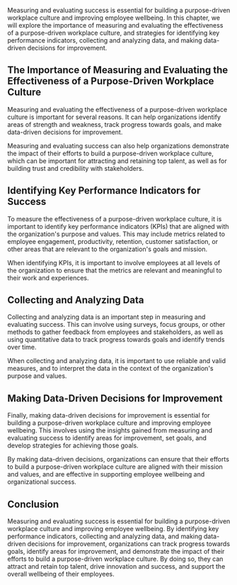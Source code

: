 
Measuring and evaluating success is essential for building a purpose-driven workplace culture and improving employee wellbeing. In this chapter, we will explore the importance of measuring and evaluating the effectiveness of a purpose-driven workplace culture, and strategies for identifying key performance indicators, collecting and analyzing data, and making data-driven decisions for improvement.

The Importance of Measuring and Evaluating the Effectiveness of a Purpose-Driven Workplace Culture
--------------------------------------------------------------------------------------------------

Measuring and evaluating the effectiveness of a purpose-driven workplace culture is important for several reasons. It can help organizations identify areas of strength and weakness, track progress towards goals, and make data-driven decisions for improvement.

Measuring and evaluating success can also help organizations demonstrate the impact of their efforts to build a purpose-driven workplace culture, which can be important for attracting and retaining top talent, as well as for building trust and credibility with stakeholders.

Identifying Key Performance Indicators for Success
--------------------------------------------------

To measure the effectiveness of a purpose-driven workplace culture, it is important to identify key performance indicators (KPIs) that are aligned with the organization's purpose and values. This may include metrics related to employee engagement, productivity, retention, customer satisfaction, or other areas that are relevant to the organization's goals and mission.

When identifying KPIs, it is important to involve employees at all levels of the organization to ensure that the metrics are relevant and meaningful to their work and experiences.

Collecting and Analyzing Data
-----------------------------

Collecting and analyzing data is an important step in measuring and evaluating success. This can involve using surveys, focus groups, or other methods to gather feedback from employees and stakeholders, as well as using quantitative data to track progress towards goals and identify trends over time.

When collecting and analyzing data, it is important to use reliable and valid measures, and to interpret the data in the context of the organization's purpose and values.

Making Data-Driven Decisions for Improvement
--------------------------------------------

Finally, making data-driven decisions for improvement is essential for building a purpose-driven workplace culture and improving employee wellbeing. This involves using the insights gained from measuring and evaluating success to identify areas for improvement, set goals, and develop strategies for achieving those goals.

By making data-driven decisions, organizations can ensure that their efforts to build a purpose-driven workplace culture are aligned with their mission and values, and are effective in supporting employee wellbeing and organizational success.

Conclusion
----------

Measuring and evaluating success is essential for building a purpose-driven workplace culture and improving employee wellbeing. By identifying key performance indicators, collecting and analyzing data, and making data-driven decisions for improvement, organizations can track progress towards goals, identify areas for improvement, and demonstrate the impact of their efforts to build a purpose-driven workplace culture. By doing so, they can attract and retain top talent, drive innovation and success, and support the overall wellbeing of their employees.

